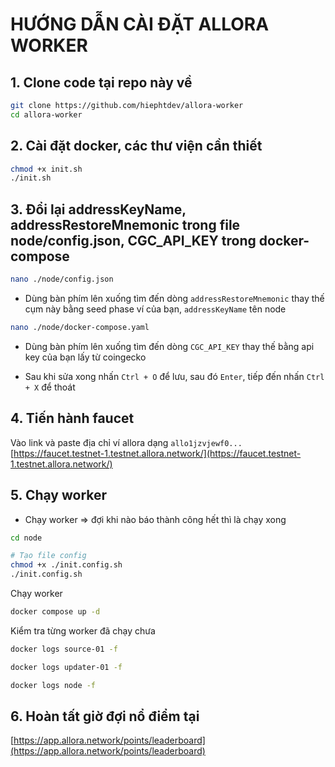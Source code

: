 # HƯỚNG DẪN CÀI ĐẶT ALLORA WORKER

## 1. Clone code tại repo này về

```bash
git clone https://github.com/hiephtdev/allora-worker
cd allora-worker
```

## 2. Cài đặt docker, các thư viện cần thiết

```bash
chmod +x init.sh
./init.sh
```

## 3. Đổi lại addressKeyName, addressRestoreMnemonic trong file node/config.json, CGC_API_KEY trong docker-compose

```bash
nano ./node/config.json
```

- Dùng bàn phím lên xuống tìm đến dòng `addressRestoreMnemonic` thay thế cụm này bằng seed phase ví của bạn, `addressKeyName` tên node

```bash
nano ./node/docker-compose.yaml
```

- Dùng bàn phím lên xuống tìm đến dòng `CGC_API_KEY` thay thế bằng api key của bạn lấy từ coingecko

- Sau khi sửa xong nhấn `Ctrl + O` để lưu, sau đó `Enter`, tiếp đến nhấn `Ctrl + X` để thoát

## 4. Tiến hành faucet

Vào link và paste địa chỉ ví allora dạng `allo1jzvjewf0...`  [https://faucet.testnet-1.testnet.allora.network/](https://faucet.testnet-1.testnet.allora.network/)

## 5. Chạy worker

- Chạy worker => đợi khi nào báo thành công hết thì là chạy xong

```bash
cd node

# Tạo file config
chmod +x ./init.config.sh
./init.config.sh
```

Chạy worker

```bash
docker compose up -d
```

Kiểm tra từng worker đã chạy chưa

```bash
docker logs source-01 -f
```

```bash
docker logs updater-01 -f
```

```bash
docker logs node -f
```

## 6. Hoàn tất giờ đợi nổ điểm tại

[https://app.allora.network/points/leaderboard](https://app.allora.network/points/leaderboard)

